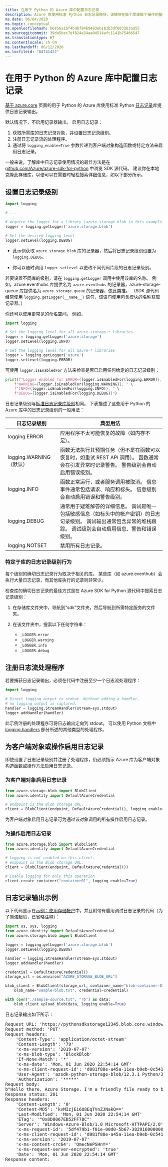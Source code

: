 ```yaml
---
title: 在用于 Python 的 Azure 库中配置日志记录
description: Azure 库使用标准 Python 日志记录模块，该模块在每个库或每个操作的基础上进行配置。
ms.date: 06/04/2020
ms.topic: conceptual
ms.openlocfilehash: b6456a1bf4bdbf8469483eb181b3df603263aa55
ms.sourcegitcommit: 39da5bec7ef824a34aa04514afc1141b75466547
ms.translationtype: HT
ms.contentlocale: zh-CN
ms.lasthandoff: 06/12/2020
ms.locfileid: "84741422"
---
```

# <a name="configure-logging-in-the-azure-libraries-for-python"></a>在用于 Python 的 Azure 库中配置日志记录

[基于 azure.core](azure-sdk-library-package-index.md#libraries-using-azurecore) 页面的用于 Python 的 Azure 库使用标准 Python [日志记录](https://docs.python.org/3/library/logging.html)库提供日志记录输出。

默认情况下，不启用记录器输出。 启用日志记录：

1. 获取所需库的日志记录对象，并设置日志记录级别。
1. 注册日志记录流的处理程序。
1. 通过将 `logging_enable=True` 参数传递到客户端对象构造函数或特定方法来启用日志记录。

一般来说，了解库中日志记录使用情况的最佳方法是在 [github.com/Azure/azure-sdk-for-python](https://github.com/Azure/azure-sdk-for-python) 中浏览 SDK 源代码。 建议你在本地克隆此存储库，以便可以在需要时轻松搜索详细信息，如以下部分所示。

## <a name="set-logging-levels"></a>设置日志记录级别

```python
import logging

# ...

# Acquire the logger for a library (azure.storage.blob in this example)
logger = logging.getLogger('azure.storage.blob')

# Set the desired logging level
logger.setLevel(logging.DEBUG)
```

- 此示例获取 `azure.storage.blob` 库的记录器，然后将日志记录级别设置为 `logging.DEBUG`。

- 你可以随时调用 `logger.setLevel` 以更改不同代码片段的日志记录级别。

若要设置不同库的级别，请在 `logging.getLogger` 调用中使用该库的名称。 例如，azure eventhubs 库提供名为 `azure.eventhubs` 的记录器，azure-storage-queue 库提供名为 `azure.storage.queue` 的记录器，依此类推。 （SDK 源代码经常使用 `logging.getLogger(__name__)` 语句，该语句使用包含模块的名称获取记录器。）

你还可以使用更常见的命名空间。 例如，

```python
import logging

# Set the logging level for all azure-storage-* libraries
logger = logging.getLogger('azure.storage')
logger.setLevel(logging.INFO)

# Set the logging level for all azure-* libraries
logger = logging.getLogger('azure')
logger.setLevel(logging.ERROR)
```

可使用 `logger.isEnabledFor` 方法来检查是否已启用任何给定的日志记录级别：

```python
print(f"Logger enabled for ERROR={logger.isEnabledFor(logging.ERROR)}, " \
    f"WARNING={logger.isEnabledFor(logging.WARNING)}, " \
    f"INFO={logger.isEnabledFor(logging.INFO)}, " \
    f"DEBUG={logger.isEnabledFor(logging.DEBUG)}")
```

日志记录级别与[标准日志记录库级别](https://docs.python.org/3/library/logging.html#levels)相同。 下表描述了这些用于 Python 的 Azure 库中的日志记录级别的一般用法：

| 日志记录级别             | 典型用法 |
| ---                       | ---         |
| logging.ERROR             | 应用程序不太可能恢复的故障（如内存不足）。 |
| logging.WARNING（默认） | 函数无法执行其预期任务（但不是在函数可以恢复时，如重试 REST API 调用）。 函数通常会在引发异常时记录警告。 警告级别会自动启用错误级别。 |
| logging.INFO              | 函数正常运行，或者服务调用被取消。 信息事件通常包括请求、响应和标头。 信息级别会自动启用错误和警告级别。 |
| logging.DEBUG             | 通常用于疑难解答的详细信息。 调试是唯一包括敏感信息（如标头中的帐户密钥）的日志记录级别。 调试输出通常包含异常的堆栈跟踪。 调试级别会自动启用信息、警告和错误级别。 |
| logging.NOTSET            | 禁用所有日志记录。 |

### <a name="library-specific-logging-level-behavior"></a>特定于库的日志记录级别行为

每个级别的确切日志记录行为取决于相关的库。 某些库（如 azure.eventhub）会执行大量日志记录，而其他库执行的记录则非常少。

检查库的确切日志记录的最佳方式是在 Azure SDK for Python 源代码中搜索日志记录级别：

1. 在存储库文件夹中，导航到“sdk”文件夹，然后导航到所需特定服务的文件夹。

1. 在该文件夹中，搜索以下任何字符串：

    - `_LOGGER.error`
    - `_LOGGER.warning`
    - `_LOGGER.info`
    - `_LOGGER.debug`

## <a name="register-a-log-stream-handler"></a>注册日志流处理程序

若要捕获日志记录输出，必须在代码中注册至少一个日志流处理程序：

```python
import logging

# Direct logging output to stdout. Without adding a handler,
# no logging output is captured.
handler = logging.StreamHandler(stream=sys.stdout)
logger.addHandler(handler)
```

此示例注册的处理程序可将日志输出定向到 stdout。 可以使用 Python 文档中 [logging.handlers](https://docs.python.org/3/library/logging.handlers.html) 部分所述的其他类型的处理程序。

## <a name="enable-logging-for-a-client-object-or-operation"></a>为客户端对象或操作启用日志记录

即使设置了日志记录级别并注册了处理程序，仍必须指示 Azure 库为客户端对象构造函数或操作方法启用日志记录。

### <a name="enable-logging-for-a-client-object"></a>为客户端对象启用日志记录

```python
from azure.storage.blob import BlobClient
from azure.identity import DefaultAzureCredential

# endpoint is the Blob storage URL.
client = BlobClient(endpoint, DefaultAzureCredential(), logging_enable=True)
```

为客户端对象启用日志记录可为通过该对象调用的所有操作启用日志记录。

### <a name="enable-logging-for-an-operation"></a>为操作启用日志记录

```python
from azure.storage.blob import BlobClient
from azure.identity import DefaultAzureCredential

# Logging is not enabled on this client.
# endpoint is the Blob storage URL.
client = BlobClient(endpoint, DefaultAzureCredential())

# Enable logging for only this operation
client.create_container("container01", logging_enable=True)
```

## <a name="example-logging-output"></a>日志记录输出示例

以下代码显示在[示例：使用存储帐户](azure-sdk-example-storage-use.md)中，并且附带有启用调试日志记录的代码（为了简洁起见，已省略注释）：

```python
import os, sys, logging
from azure.identity import DefaultAzureCredential
from azure.storage.blob import BlobClient

logger = logging.getLogger('azure.storage.blob')
logger.setLevel(logging.DEBUG)

handler = logging.StreamHandler(stream=sys.stdout)
logger.addHandler(handler)

credential = DefaultAzureCredential()
storage_url = os.environ["AZURE_STORAGE_BLOB_URL"]

blob_client = BlobClient(storage_url, container_name="blob-container-01",
    blob_name="sample-blob.txt", credential=credential)

with open("./sample-source.txt", "rb") as data:
    blob_client.upload_blob(data, logging_enable=True)
```

日志记录输出如下所示：

<pre>
Request URL: 'https://pythonsdkstorage12345.blob.core.windows.net/blob-container-01/sample-blob.txt'
Request method: 'PUT'
Request headers:
    'Content-Type': 'application/octet-stream'
    'Content-Length': '79'
    'x-ms-version': '2019-07-07'
    'x-ms-blob-type': 'BlockBlob'
    'If-None-Match': '*'
    'x-ms-date': 'Mon, 01 Jun 2020 22:54:14 GMT'
    'x-ms-client-request-id': 'd081f88e-a45a-11ea-b9eb-0c5415dfd03a'
    'User-Agent': 'azsdk-python-storage-blob/12.3.1 Python/3.8.3 (Windows-10-10.0.18362-SP0)'
    'Authorization': '*****'
Request body:
b"Hello there, Azure Storage. I'm a friendly file ready to be stored in a blob.\r\n"
Response status: 201
Response headers:
    'Content-Length': '0'
    'Content-MD5': 'kvMIzjEi6O8EqTVnZJNakQ=='
    'Last-Modified': 'Mon, 01 Jun 2020 22:54:14 GMT'
    'ETag': '"0x8D8067EB52FF7BC"'
    'Server': 'Windows-Azure-Blob/1.0 Microsoft-HTTPAPI/2.0'
    'x-ms-request-id': '5df479b1-f01e-00d0-5b67-382916000000'
    'x-ms-client-request-id': 'd081f88e-a45a-11ea-b9eb-0c5415dfd03a'
    'x-ms-version': '2019-07-07'
    'x-ms-content-crc64': 'QmecNePSHnY='
    'x-ms-request-server-encrypted': 'true'
    'Date': 'Mon, 01 Jun 2020 22:54:14 GMT'
Response content:
</pre>
